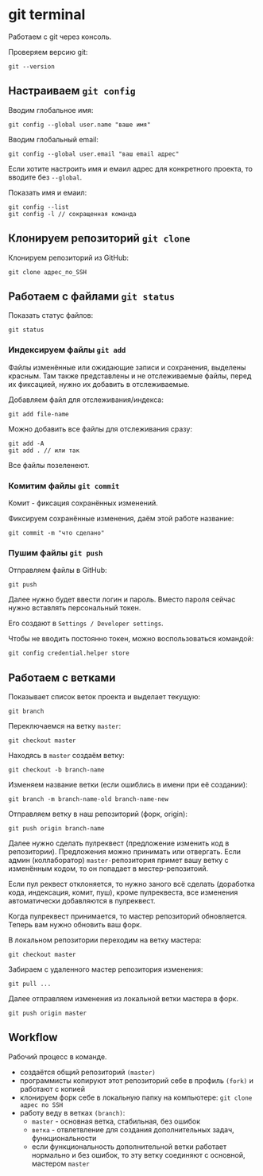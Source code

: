 # git terminal
Работаем с git через консоль.

Проверяем версию git:

    git --version

## Настраиваем `git config`

Вводим глобальное имя:

    git config --global user.name "ваше имя"

Вводим глобальный email:

    git config --global user.email "ваш email адрес"

Если хотите настроить имя и емаил адрес для конкретного проекта, то вводите без `--global`.

Показать имя и емаил:

    git config --list
    git config -l // сокращенная команда

## Клонируем репозиторий `git clone`
Клонируем репозиторий из GitHub:

    git clone адрес_по_SSH

## Работаем с файлами `git status`
Показать статус файлов:

    git status

### Индексируем файлы `git add`
Файлы изменённые или ожидающие записи и сохранения, выделены красным. Там также представлены и не отслеживаемые файлы, перед их фиксацией, нужно их добавить в отслеживаемые.

Добавляем файл для отслеживания/индекса:

    git add file-name

Можно добавить все файлы для отслеживания сразу:

    git add -A
    git add . // или так

Все файлы позеленеют.

### Комитим файлы `git commit`
Комит - фиксация сохранённых изменений.

Фиксируем сохранённые изменения, даём этой работе название:

    git commit -m "что сделано"

### Пушим файлы `git push`
Отправляем файлы в GitHub:

    git push

Далее нужно будет ввести логин и пароль. Вместо пароля сейчас нужно вставлять персональный токен.

Его создают в `Settings / Developer settings`.

Чтобы не вводить постоянно токен, можно воспользоваться командой:

    git config credential.helper store

## Работаем с ветками
Показывает список веток проекта и выделает текущую:

    git branch

Переключаемся на ветку `master`:

    git checkout master

Находясь в `master` создаём ветку:

    git checkout -b branch-name

Изменяем название ветки (если ошиблись в имени при её создании):

    git branch -m branch-name-old branch-name-new

Отправляем ветку в наш репозиторий (форк, origin):

    git push origin branch-name

Далее нужно сделать пулреквест (предложение изменить код в репозитории). Предложения можно принимать или отвергать. Если админ (коллаборатор) `master-`репозитория примет вашу ветку с изменённым кодом, то он попадает в местер-репозитоий.

Если пул реквест отклоняется, то нужно заного всё сделать (доработка кода, индексация, комит, пуш), кроме пулреквеста, все изменения автоматически добавляются в пулреквест.

Когда пулреквест принимается, то мастер репозиторий обновляется. Теперь вам нужно обновить ваш форк.

В локальном репозитории переходим на ветку мастера:

    git checkout master

Забираем с удаленного мастер репозитория изменения:

    git pull ...

Далее отправляем изменения из локальной ветки мастера в форк.

    git push origin master

## Workflow
Рабочий процесс в команде.
- создаётся общий репозиторий `(master)`
- программисты копируют этот репозиторий себе в профиль `(fork)` и работают с копией
- клонируем форк себе в локальную папку на компьютере: `git clone адрес по SSH`
- работу веду в ветках `(branch)`:
    - `master` - основная ветка, стабильная, без ошибок
    - `ветка` - отвлетвление для создания дополнительных задач, функциональности
    - если функциональность дополнительной ветки работает нормально и без ошибок, то эту ветку соединяют с основной, мастером `master`
